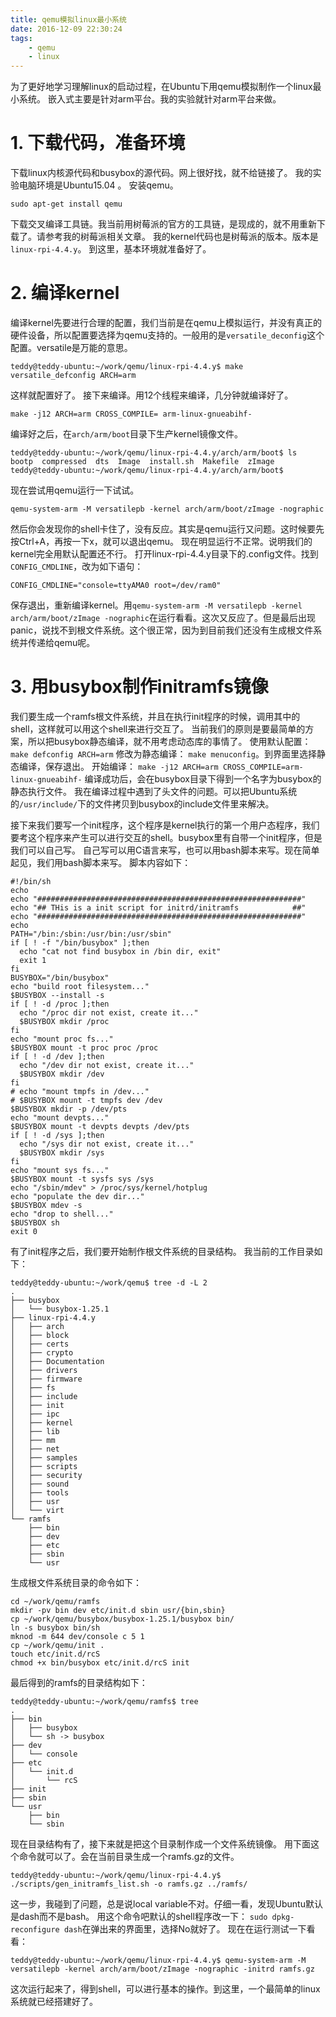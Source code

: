 ```yaml
---
title: qemu模拟linux最小系统
date: 2016-12-09 22:30:24
tags:
	- qemu
	- linux
---
```

为了更好地学习理解linux的启动过程，在Ubuntu下用qemu模拟制作一个linux最小系统。
嵌入式主要是针对arm平台。我的实验就针对arm平台来做。

# 1. 下载代码，准备环境
下载linux内核源代码和busybox的源代码。网上很好找，就不给链接了。
我的实验电脑环境是Ubuntu15.04 。
安装qemu。
```
sudo apt-get install qemu
```
下载交叉编译工具链。我当前用树莓派的官方的工具链，是现成的，就不用重新下载了。请参考我的树莓派相关文章。
我的kernel代码也是树莓派的版本。版本是`linux-rpi-4.4.y`。
到这里，基本环境就准备好了。
# 2. 编译kernel
编译kernel先要进行合理的配置，我们当前是在qemu上模拟运行，并没有真正的硬件设备，所以配置要选择为qemu支持的。一般用的是`versatile_deconfig`这个配置。versatile是万能的意思。
```
teddy@teddy-ubuntu:~/work/qemu/linux-rpi-4.4.y$ make versatile_defconfig ARCH=arm
```
这样就配置好了。
接下来编译。用12个线程来编译，几分钟就编译好了。
```
make -j12 ARCH=arm CROSS_COMPILE= arm-linux-gnueabihf-
```
编译好之后，在`arch/arm/boot`目录下生产kernel镜像文件。
```
teddy@teddy-ubuntu:~/work/qemu/linux-rpi-4.4.y/arch/arm/boot$ ls
bootp  compressed  dts  Image  install.sh  Makefile  zImage
teddy@teddy-ubuntu:~/work/qemu/linux-rpi-4.4.y/arch/arm/boot$ 
```
现在尝试用qemu运行一下试试。
```
qemu-system-arm -M versatilepb -kernel arch/arm/boot/zImage -nographic
```
然后你会发现你的shell卡住了，没有反应。其实是qemu运行又问题。这时候要先按Ctrl+A，再按一下x，就可以退出qemu。
现在明显运行不正常。说明我们的kernel完全用默认配置还不行。
打开linux-rpi-4.4.y目录下的.config文件。找到`CONFIG_CMDLINE`，改为如下语句：
```
CONFIG_CMDLINE="console=ttyAMA0 root=/dev/ram0"
```
保存退出，重新编译kernel。用`qemu-system-arm -M versatilepb -kernel arch/arm/boot/zImage -nographic`在运行看看。这次又反应了。但是最后出现panic，说找不到根文件系统。这个很正常，因为到目前我们还没有生成根文件系统并传递给qemu呢。

# 3. 用busybox制作initramfs镜像
我们要生成一个ramfs根文件系统，并且在执行init程序的时候，调用其中的shell，这样就可以用这个shell来进行交互了。
当前我们的原则是要最简单的方案，所以把busybox静态编译，就不用考虑动态库的事情了。
使用默认配置：
`make defconfig ARCH=arm`
修改为静态编译：
`make menuconfig`。到界面里选择静态编译，保存退出。
开始编译：
`make -j12 ARCH=arm CROSS_COMPILE=arm-linux-gnueabihf-`
编译成功后，会在busybox目录下得到一个名字为busybox的静态执行文件。
我在编译过程中遇到了头文件的问题。可以把Ubuntu系统的`/usr/include/`下的文件拷贝到busybox的include文件里来解决。

接下来我们要写一个init程序，这个程序是kernel执行的第一个用户态程序，我们要考这个程序来产生可以进行交互的shell。busybox里有自带一个init程序，但是我们可以自己写。
自己写可以用C语言来写，也可以用bash脚本来写。现在简单起见，我们用bash脚本来写。
脚本内容如下：
```
#!/bin/sh
echo
echo "###########################################################"
echo "## THis is a init script for initrd/initramfs            ##"
echo "###########################################################"
echo
PATH="/bin:/sbin:/usr/bin:/usr/sbin"
if [ ! -f "/bin/busybox" ];then
  echo "cat not find busybox in /bin dir, exit"
  exit 1
fi
BUSYBOX="/bin/busybox"
echo "build root filesystem..."
$BUSYBOX --install -s
if [ ! -d /proc ];then
  echo "/proc dir not exist, create it..."
  $BUSYBOX mkdir /proc
fi
echo "mount proc fs..."
$BUSYBOX mount -t proc proc /proc
if [ ! -d /dev ];then
  echo "/dev dir not exist, create it..."
  $BUSYBOX mkdir /dev
fi
# echo "mount tmpfs in /dev..."
# $BUSYBOX mount -t tmpfs dev /dev
$BUSYBOX mkdir -p /dev/pts
echo "mount devpts..."
$BUSYBOX mount -t devpts devpts /dev/pts
if [ ! -d /sys ];then
  echo "/sys dir not exist, create it..."
  $BUSYBOX mkdir /sys
fi
echo "mount sys fs..."
$BUSYBOX mount -t sysfs sys /sys
echo "/sbin/mdev" > /proc/sys/kernel/hotplug
echo "populate the dev dir..."
$BUSYBOX mdev -s
echo "drop to shell..."
$BUSYBOX sh
exit 0
```
有了init程序之后，我们要开始制作根文件系统的目录结构。
我当前的工作目录如下：
```
teddy@teddy-ubuntu:~/work/qemu$ tree -d -L 2
.
├── busybox
│   └── busybox-1.25.1
├── linux-rpi-4.4.y
│   ├── arch
│   ├── block
│   ├── certs
│   ├── crypto
│   ├── Documentation
│   ├── drivers
│   ├── firmware
│   ├── fs
│   ├── include
│   ├── init
│   ├── ipc
│   ├── kernel
│   ├── lib
│   ├── mm
│   ├── net
│   ├── samples
│   ├── scripts
│   ├── security
│   ├── sound
│   ├── tools
│   ├── usr
│   └── virt
└── ramfs
    ├── bin
    ├── dev
    ├── etc
    ├── sbin
    └── usr
```
生成根文件系统目录的命令如下：
```
cd ~/work/qemu/ramfs
mkdir -pv bin dev etc/init.d sbin usr/{bin,sbin}
cp ~/work/qemu/busybox/busybox-1.25.1/busybox bin/
ln -s busybox bin/sh
mknod -m 644 dev/console c 5 1
cp ~/work/qemu/init .
touch etc/init.d/rcS
chmod +x bin/busybox etc/init.d/rcS init
```
最后得到的ramfs的目录结构如下：
```
teddy@teddy-ubuntu:~/work/qemu/ramfs$ tree
.
├── bin
│   ├── busybox
│   └── sh -> busybox
├── dev
│   └── console
├── etc
│   └── init.d
│       └── rcS
├── init
├── sbin
└── usr
    ├── bin
    └── sbin
```
现在目录结构有了，接下来就是把这个目录制作成一个文件系统镜像。
用下面这个命令就可以了。会在当前目录生成一个ramfs.gz的文件。
```
teddy@teddy-ubuntu:~/work/qemu/linux-rpi-4.4.y$ ./scripts/gen_initramfs_list.sh -o ramfs.gz ../ramfs/  
```
这一步，我碰到了问题，总是说local variable不对。仔细一看，发现Ubuntu默认是dash而不是bash。
用这个命令吧默认的shell程序改一下：
`sudo dpkg-reconfigure dash`在弹出来的界面里，选择No就好了。
现在在运行测试一下看看：
```
teddy@teddy-ubuntu:~/work/qemu/linux-rpi-4.4.y$ qemu-system-arm -M versatilepb -kernel arch/arm/boot/zImage -nographic -initrd ramfs.gz
```
这次运行起来了，得到shell，可以进行基本的操作。到这里，一个最简单的linux系统就已经搭建好了。





